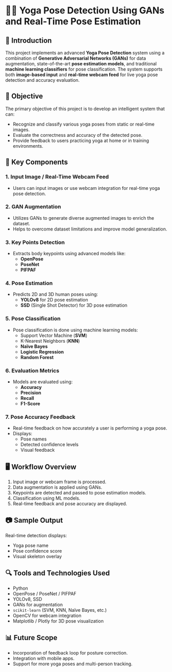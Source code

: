 # 🧘‍♀️ Yoga Pose Detection Using GANs and Real-Time Pose Estimation

## 📌 Introduction

This project implements an advanced **Yoga Pose Detection** system using a combination of **Generative Adversarial Networks (GANs)** for data augmentation, state-of-the-art **pose estimation models**, and traditional **machine learning classifiers** for pose classification. The system supports both **image-based input** and **real-time webcam feed** for live yoga pose detection and accuracy evaluation.

## 🎯 Objective

The primary objective of this project is to develop an intelligent system that can:

- Recognize and classify various yoga poses from static or real-time images.
- Evaluate the correctness and accuracy of the detected pose.
- Provide feedback to users practicing yoga at home or in training environments.

## 🧠 Key Components

### 1. Input Image / Real-Time Webcam Feed
- Users can input images or use webcam integration for real-time yoga pose detection.

### 2. GAN Augmentation
- Utilizes GANs to generate diverse augmented images to enrich the dataset.
- Helps to overcome dataset limitations and improve model generalization.

### 3. Key Points Detection
- Extracts body keypoints using advanced models like:
  - **OpenPose**
  - **PoseNet**
  - **PIFPAF**

### 4. Pose Estimation
- Predicts 2D and 3D human poses using:
  - **YOLOv8** for 2D pose estimation
  - **SSD** (Single Shot Detector) for 3D pose estimation

### 5. Pose Classification
- Pose classification is done using machine learning models:
  - Support Vector Machine (**SVM**)
  - K-Nearest Neighbors (**KNN**)
  - **Naïve Bayes**
  - **Logistic Regression**
  - **Random Forest**

### 6. Evaluation Metrics
- Models are evaluated using:
  - **Accuracy**
  - **Precision**
  - **Recall**
  - **F1-Score**

### 7. Pose Accuracy Feedback
- Real-time feedback on how accurately a user is performing a yoga pose.
- Displays:
  - Pose names
  - Detected confidence levels
  - Visual feedback

## 🖥️ Workflow Overview

1. Input image or webcam frame is processed.
2. Data augmentation is applied using GANs.
3. Keypoints are detected and passed to pose estimation models.
4. Classification using ML models.
5. Real-time feedback and pose accuracy are displayed.

## 📷 Sample Output

Real-time detection displays:
- Yoga pose name
- Pose confidence score
- Visual skeleton overlay

## 🔍 Tools and Technologies Used

- Python
- OpenPose / PoseNet / PIFPAF
- YOLOv8, SSD
- GANs for augmentation
- `scikit-learn` (SVM, KNN, Naïve Bayes, etc.)
- OpenCV for webcam integration
- Matplotlib / Plotly for 3D pose visualization

## 📊 Future Scope

- Incorporation of feedback loop for posture correction.
- Integration with mobile apps.
- Support for more yoga poses and multi-person tracking.
